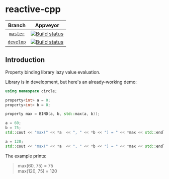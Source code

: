 # reactive-cpp

Branch          | Appveyor |
:-------------: | -------- |
[`master`](https://github.com/jm4R/reactive-cpp/tree/master) | [![Build status](https://ci.appveyor.com/api/projects/status/ix6o5njakdpqvbrl/branch/master?svg=true)](https://ci.appveyor.com/project/jm4R/reactive-cpp/branch/master/)
[`develop`](https://github.com/jm4R/reactive-cpp/tree/develop) | [![Build status](https://ci.appveyor.com/api/projects/status/ix6o5njakdpqvbrl/branch/develop?svg=true)](https://ci.appveyor.com/project/jm4R/reactive-cpp/branch/master/)


## Introduction

Property binding library lazy value evaluation.

Library is in development, but here's an already-working demo:

```cpp
using namespace circle;

property<int> a = 0;
property<int> b = 0;

property max = BIND(a, b, std::max(a, b));

a = 60;
b = 75;
std::cout << "max(" << *a  << ", " << *b << ") = " << *max << std::endl;

a = 120;
std::cout << "max(" << *a  << ", " << *b << ") = " << *max << std::endl;
```

The example prints:

> max(60, 75) = 75\
> max(120, 75) = 120